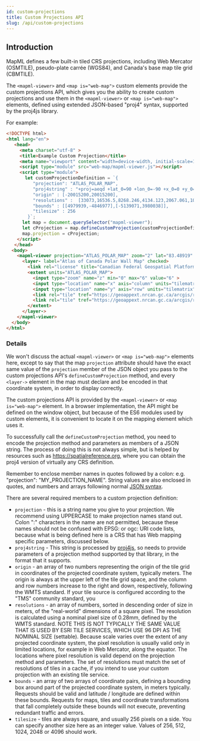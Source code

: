 ```yaml
---
id: custom-projections
title: Custom Projections API
slug: /api/custom-projections
---
```


## Introduction

MapML defines a few built-in tiled CRS projections, including Web Mercator (OSMTILE), pseudo-plate carrée (WGS84), and  Canada's base map tile grid (CBMTILE). 

The `<mapml-viewer>` and `<map is="web-map">` custom elements provide the custom projections API, which gives you the ability to create custom projections and use them in the `<mapml-viewer>` or `<map is="web-map">` elements, defined using extended JSON-based "proj4" syntax, supported by the proj4js library.

For example:

```html
<!DOCTYPE html>
<html lang="en">
   <head>
     <meta charset="utf-8" >
     <title>Example Custom Projection</title>
     <meta name="viewport" content="width=device-width, initial-scale=1">
     <script type="module" src="web-map/mapml-viewer.js"></script>
     <script type="module">
       let customProjectionDefinition = `{
          "projection": "ATLAS_POLAR_MAP",
          "proj4string" : "+proj=aeqd +lat_0=90 +lon_0=-90 +x_0=0 +y_0=0 +ellps=sphere +units=m +no_defs +type=crs",
          "origin" : [-20015200,20015200],
          "resolutions" :  [33073,16536.5,8268.246,4134.123,2067.061,1033.531,516.765],
          "bounds" : [[4979939,-4846977],[-5139071,3980038]],
          "tilesize" : 256
        }`;
      let map = document.querySelector("mapml-viewer");
      let cProjection = map.defineCustomProjection(customProjectionDefinition);    
      map.projection = cProjection;
    </script>
   </head>
  <body>
    <mapml-viewer projection="ATLAS_POLAR_MAP" zoom="2" lat="83.48919" lon="-87.7687" controls>
      <layer- label="Atlas of Canada Polar Wall Map" checked>
        <link rel="license" title="Canadian Federal Geospatial Platform" href="https://geoappext.nrcan.gc.ca/arcgis/rest/services/FGP/NCR_RCN/MapServer/">
        <extent units="ATLAS_POLAR_MAP">
          <input type="zoom" name="z" min="0" max="6" value="6" >
          <input type="location" name="x" axis="column" units="tilematrix" min="116" max="186">
          <input type="location" name="y" axis="row" units="tilematrix" min="125" max="184">
          <link rel="tile" tref="https://geoappext.nrcan.gc.ca/arcgis/rest/services/FGP/NCR_RCN/MapServer/tile/{z}/{y}/{x}/">
          <link rel="tile" tref="https://geoappext.nrcan.gc.ca/arcgis/rest/services/FGP/NCR_RCN_A/MapServer/tile/{z}/{y}/{x}/">
        </extent>
      </layer->
    </mapml-viewer>
  </body>
</html>
```

### Details

We won't discuss the actual `<mapml-viewer>` or `<map is="web-map">` elements here, except to say that the map `projection` attribute should have the exact same value of the `projection` member of the JSON object you pass to the custom projections API's `defineCustomProjection` method, and every `<layer->` element in the map must declare and be encoded in that coordinate system, in order to display correctly.

The custom projections API is provided by the `<mapml-viewer>` or `<map is="web-map">` element.  In a browser implementation, the API might be defined on the window object, but because of the ES6 modules used by custom elements, it is convenient to locate it on the mapping element which uses it.

To successfully call the `defineCustomProjection` method, you need to encode the projection method and parameters as members of a JSON string.  The process of doing this is not always simple, but is helped by resources such as https://spatialreference.org, where you can obtain the proj4 version of virtually any CRS definition. 

Remember to enclose member names in quotes followed by a colon: e.g. "projection": "MY_PROJECTION_NAME".  String values are also enclosed in quotes, and numbers and arrays following normal [JSON syntax](https://developer.mozilla.org/en-US/docs/Learn/JavaScript/Objects/JSON).

There are several required members to a custom projection definition:

- `projection` - this is a string name you give to your projection. We recommend using UPPERCASE to make projection names stand out. Colon ":" characters in the name are not permitted, because these names should not be confused with EPSG: or ogc: URI code lists, because what is being defined here is a CRS that has Web mapping specific parameters, discussed below.
- `proj4string` - This string is processed by [proj4js](http://proj4js.org/), so needs to provide parameters of a projection method supported by that library, in the format that it supports.
- `origin` - an array of two numbers representing the origin of the tile grid in coordinates of the projected coordinate system, typically meters.  The origin is always at the upper left of the tile grid space, and the column and row numbers increase to the right and down, respectively, following the WMTS standard.  If your tile source is configured according to the "TMS" community standard, you
- `resolutions` - an array of numbers, sorted in descending order of size in meters, of the "real-world" dimensions of a square pixel. The resolution is calculated using a nominal pixel size of 0.28mm, defined by the WMTS standard. NOTE THIS IS NOT TYPICALLY THE SAME VALUE THAT IS USED BY ESRI TILE SERVICES, WHICH USE 96 DPI AS THE NOMINAL SIZE (settable). Because scale varies over the extent of any projected coordinate system, the pixel resolution is usually valid only in limited locations, for example in Web Mercator, along the equator. The locations where pixel resolution is valid depend on the projection method and parameters.  The set of resolutions must match the set of resolutions of tiles in a cache, if you intend to use your custom projection with an existing tile service.
- `bounds` - an array of two arrays of coordinate pairs, defining a bounding box around part of the projected coordinate system, in meters typically. Requests should be valid and latitude / longitude are defined within these bounds.  Requests for maps, tiles and coordinate transformations that fall completely outside these bounds will not execute, preventing redundant traffic and errors.  
- `tilesize` - tiles are always square, and usually 256 pixels on a side.  You can specify another size here as an integer value.  Values of 256, 512, 1024, 2048 or 4096 should work.

